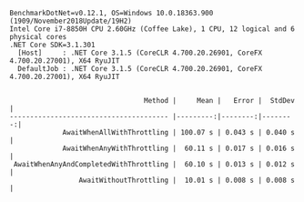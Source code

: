 
    BenchmarkDotNet=v0.12.1, OS=Windows 10.0.18363.900 (1909/November2018Update/19H2)
    Intel Core i7-8850H CPU 2.60GHz (Coffee Lake), 1 CPU, 12 logical and 6 physical cores
    .NET Core SDK=3.1.301
      [Host]     : .NET Core 3.1.5 (CoreCLR 4.700.20.26901, CoreFX 4.700.20.27001), X64 RyuJIT
      DefaultJob : .NET Core 3.1.5 (CoreCLR 4.700.20.26901, CoreFX 4.700.20.27001), X64 RyuJIT


                                     Method |     Mean |   Error |  StdDev |
    --------------------------------------- |---------:|--------:|--------:|
                 AwaitWhenAllWithThrottling | 100.07 s | 0.043 s | 0.040 s |
                 AwaitWhenAnyWithThrottling |  60.11 s | 0.017 s | 0.016 s |
     AwaitWhenAnyAndCompletedWithThrottling |  60.10 s | 0.013 s | 0.012 s |
                     AwaitWithoutThrottling |  10.01 s | 0.008 s | 0.008 s |
